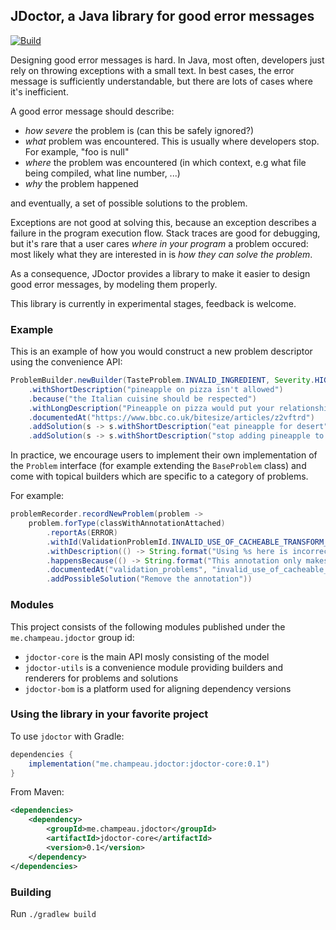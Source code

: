 ## JDoctor, a Java library for good error messages

[![Build](https://github.com/melix/jdoctor/actions/workflows/on-pr.yml/badge.svg)](https://github.com/melix/jdoctor/actions/workflows/on-pr.yml)

Designing good error messages is hard. 
In Java, most often, developers just rely on throwing exceptions with a small text.
In best cases, the error message is sufficiently understandable, but there are lots of cases where it's inefficient.

A good error message should describe:

- _how severe_ the problem is (can this be safely ignored?)
- _what_ problem was encountered. This is usually where developers stop. For example, "foo is null"
- _where_ the problem was encountered (in which context, e.g what file being compiled, what line number, ...)
- _why_ the problem happened

and eventually, a set of possible solutions to the problem.

Exceptions are not good at solving this, because an exception describes a failure in the program execution flow.
Stack traces are good for debugging, but it's rare that a user cares _where in your program_ a problem occured: most likely what they are interested in is _how they can solve the problem_.

As a consequence, JDoctor provides a library to make it easier to design good error messages, by modeling them properly.

This library is currently in experimental stages, feedback is welcome.

### Example

This is an example of how you would construct a new problem descriptor using the convenience API:

```java
ProblemBuilder.newBuilder(TasteProblem.INVALID_INGREDIENT, Severity.HIGH, "Hawaiian pizza")
    .withShortDescription("pineapple on pizza isn't allowed")
    .because("the Italian cuisine should be respected")
    .withLongDescription("Pineapple on pizza would put your relationship with folks you respect at risk.")
    .documentedAt("https://www.bbc.co.uk/bitesize/articles/z2vftrd")
    .addSolution(s -> s.withShortDescription("eat pineapple for desert"))
    .addSolution(s -> s.withShortDescription("stop adding pineapple to pizza"))
```

In practice, we encourage users to implement their own implementation of the `Problem` interface (for example extending the `BaseProblem` class) and come with topical builders which are specific to a category of problems.

For example:

```java
problemRecorder.recordNewProblem(problem ->
    problem.forType(classWithAnnotationAttached)
        .reportAs(ERROR)
        .withId(ValidationProblemId.INVALID_USE_OF_CACHEABLE_TRANSFORM_ANNOTATION)
        .withDescription(() -> String.format("Using %s here is incorrect", getAnnotationType().getSimpleName()))
        .happensBecause(() -> String.format("This annotation only makes sense on %s types", TransformAction.class.getSimpleName()))
        .documentedAt("validation_problems", "invalid_use_of_cacheable_transform_annotation")
        .addPossibleSolution("Remove the annotation"))
```

### Modules

This project consists of the following modules published under the `me.champeau.jdoctor` group id:

- `jdoctor-core` is the main API mosly consisting of the model
- `jdoctor-utils` is a convenience module providing builders and renderers for problems and solutions
- `jdoctor-bom` is a platform used for aligning dependency versions

### Using the library in your favorite project

To use `jdoctor` with Gradle:

```groovy
dependencies {
    implementation("me.champeau.jdoctor:jdoctor-core:0.1")
}
```

From Maven:

```xml
<dependencies>
    <dependency>
        <groupId>me.champeau.jdoctor</groupId>
        <artifactId>jdoctor-core</artifactId>
        <version>0.1</version>
    </dependency>
</dependencies>
```

### Building

Run `./gradlew build`

